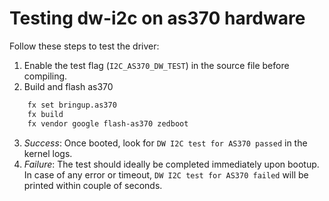 # Testing dw-i2c on as370 hardware

Follow these steps to test the driver:

1. Enable the test flag (``I2C_AS370_DW_TEST``) in the source file before compiling.
2. Build and flash as370
```bash
    fx set bringup.as370
    fx build
    fx vendor google flash-as370 zedboot
```
3. *Success*: Once booted, look for ``DW I2C test for AS370 passed`` in the kernel logs.
4. *Failure*: The test should ideally be completed immediately upon bootup. In case of any error or timeout, ``DW I2C test for AS370 failed`` will be printed within couple of seconds.
